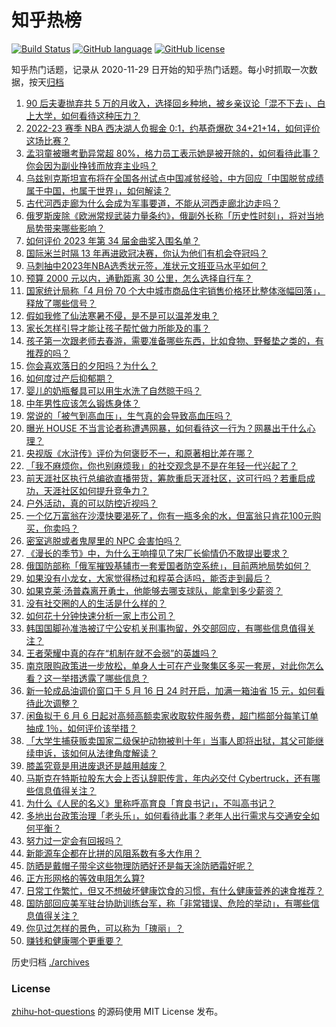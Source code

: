 # 知乎热榜
[![Build Status](https://github.com/ToWeLong/zhihu-hot-questions/workflows/CI/badge.svg)](https://github.com/ToWeLong/zhihu-hot-questions/actions)
[![GitHub language](https://img.shields.io/badge/language-golang-orange.svg)](https://golang.org/)
[![GitHub license](https://img.shields.io/github/license/ToWeLong/zhihu-hot-questions)](https://github.com/ToWeLong/zhihu-hot-questions/blob/main/LICENSE)

知乎热门话题，记录从 2020-11-29 日开始的知乎热门话题。每小时抓取一次数据，按天[归档](./archives)

<!-- BEGIN -->

1. [90 后夫妻抛弃共 5 万的月收入，选择回乡种地，被乡亲议论「混不下去」、白上大学，如何看待这种压力？](https://www.zhihu.com/question/601373198)
1. [2022-23 赛季 NBA 西决湖人负掘金 0:1，约基奇爆砍 34+21+14，如何评价这场比赛？](https://www.zhihu.com/question/601421757)
1. [孟羽童被曝考勤异常超 80%，格力员工表示她是被开除的，如何看待此事？你会因为副业挣钱而放弃主业吗？](https://www.zhihu.com/question/601276865)
1. [乌兹别克斯坦宣布将在全国各州试点中国减贫经验，中方回应「中国脱贫成绩属于中国，也属于世界」，如何解读？](https://www.zhihu.com/question/601293376)
1. [古代河西走廊为什么会成为军事要道，不能从河西走廊北边走吗？](https://www.zhihu.com/question/491531731)
1. [俄罗斯废除《欧洲常规武装力量条约》，俄副外长称「历史性时刻」，将对当地局势带来哪些影响？](https://www.zhihu.com/question/601435980)
1. [如何评价 2023 年第 34 届金曲奖入围名单？](https://www.zhihu.com/question/601272165)
1. [国际米兰时隔 13 年再进欧冠决赛，你认为他们有机会夺冠吗？](https://www.zhihu.com/question/601401515)
1. [马刺抽中2023年NBA选秀状元签，准状元文班亚马水平如何？](https://www.zhihu.com/question/601426292)
1. [预算 2000 元以内，通勤距离 30 公里，怎么选择自行车？](https://www.zhihu.com/question/600158572)
1. [国家统计局称「4 月份 70 个大中城市商品住宅销售价格环比整体涨幅回落」，释放了哪些信号？](https://www.zhihu.com/question/601436640)
1. [假如我修了仙法寒暑不侵，是不是可以温差发电？](https://www.zhihu.com/question/600495239)
1. [家长怎样引导才能让孩子帮忙做力所能及的事？](https://www.zhihu.com/question/531576197)
1. [孩子第一次跟老师去春游，需要准备哪些东西，比如食物、野餐垫之类的，有推荐的吗？](https://www.zhihu.com/question/600224910)
1. [你会喜欢落日的夕阳吗？为什么？](https://www.zhihu.com/question/599707575)
1. [如何度过产后抑郁期？](https://www.zhihu.com/question/526471395)
1. [婴儿的奶瓶餐具可以用生水洗了自然晾干吗？](https://www.zhihu.com/question/443515664)
1. [中年男性应该怎么锻炼身体？](https://www.zhihu.com/question/578373175)
1. [常说的「被气到高血压」，生气真的会导致高血压吗？](https://www.zhihu.com/question/601252001)
1. [曝光 HOUSE 不当言论者称遭遇网暴，如何看待这一行为？网暴出于什么心理？](https://www.zhihu.com/question/601269215)
1. [央视版《水浒传》评价为何褒贬不一，和原著相比差在哪？](https://www.zhihu.com/question/600638081)
1. [「我不麻烦你，你也别麻烦我」的社交观念是不是在年轻一代兴起了？](https://www.zhihu.com/question/600490461)
1. [前天涯社区执行总编欲直播带货，筹款重启天涯社区，这可行吗？若重启成功，天涯社区如何提升竞争力？](https://www.zhihu.com/question/601295768)
1. [户外活动，真的可以防控近视吗？](https://www.zhihu.com/question/597602967)
1. [一个亿万富翁在沙漠快要渴死了，你有一瓶多余的水，但富翁只肯花100元购买，你卖吗？](https://www.zhihu.com/question/600146021)
1. [密室逃脱或者鬼屋里的 NPC 会害怕吗？](https://www.zhihu.com/question/347329365)
1. [《漫长的季节》中，为什么王响撞见了宋厂长偷情仍不敢提出要求？](https://www.zhihu.com/question/600965284)
1. [俄国防部称「俄军摧毁基辅市一套爱国者防空系统」，目前两地局势如何？](https://www.zhihu.com/question/601337665)
1. [如果没有小龙女，大家觉得杨过和程英合适吗，能否走到最后？](https://www.zhihu.com/question/329652640)
1. [如果克莱·汤普森离开勇士，他能够去哪支球队，能拿到多少薪资？](https://www.zhihu.com/question/601074779)
1. [没有社交圈的人的生活是什么样的？](https://www.zhihu.com/question/284102524)
1. [如何花十分钟快速分析一家上市公司？](https://www.zhihu.com/question/543193716)
1. [韩国国脚孙准浩被辽宁公安机关刑事拘留，外交部回应，有哪些信息值得关注？](https://www.zhihu.com/question/601277146)
1. [王者荣耀中真的存在“机制在就不会弱”的英雄吗？](https://www.zhihu.com/question/595891450)
1. [南京限购政策进一步放松，单身人士可在产业聚集区多买一套房，对此你怎么看？这一举措透露了哪些信息？](https://www.zhihu.com/question/601243156)
1. [新一轮成品油调价窗口于 5 月 16 日 24 时开启，加满一箱油省 15 元，如何看待此次调整？](https://www.zhihu.com/question/601298043)
1. [闲鱼拟于 6 月 6 日起对高频高额卖家收取软件服务费，超门槛部分每笔订单抽成 1％，如何评价该举措？](https://www.zhihu.com/question/601277544)
1. [「大学生捕获贩卖国家二级保护动物被判十年」当事人即将出狱，其父可能继续申诉，该如何从法律角度解读？](https://www.zhihu.com/question/600572261)
1. [膝盖究竟是用进废退还是越用越废？](https://www.zhihu.com/question/420339308)
1. [马斯克在特斯拉股东大会上否认辞职传言，年内必交付 Cybertruck，还有哪些信息值得关注？](https://www.zhihu.com/question/600386533)
1. [为什么《人民的名义》里称呼高育良「育良书记」，不叫高书记？](https://www.zhihu.com/question/531339027)
1. [多地出台政策治理「老头乐」，如何看待此事？老年人出行需求与交通安全如何平衡？](https://www.zhihu.com/question/601435553)
1. [努力过一定会有回报吗？](https://www.zhihu.com/question/595730354)
1. [新能源车企都在比拼的风阻系数有多大作用？](https://www.zhihu.com/question/599786724)
1. [防晒是戴帽子带伞这些物理防晒好还是每天涂防晒霜好呢？](https://www.zhihu.com/question/594537690)
1. [正方形网格的等效电阻怎么算?](https://www.zhihu.com/question/587234879)
1. [日常工作繁忙，但又不想破坏健康饮食的习惯，有什么健康营养的速食推荐？](https://www.zhihu.com/question/595555609)
1. [国防部回应美军驻台协助训练台军，称「非常错误、危险的举动」，有哪些信息值得关注？](https://www.zhihu.com/question/601287135)
1. [你见过怎样的景色，可以称为「瑰丽」？](https://www.zhihu.com/question/599945241)
1. [赚钱和健康哪个更重要？](https://www.zhihu.com/question/599572417)

<!-- END -->

历史归档 [./archives](./archives)


### License
[zhihu-hot-questions](https://github.com/towelong/zhihu-hot-questions) 的源码使用 MIT License 发布。